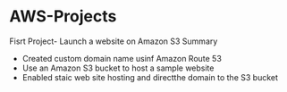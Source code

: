 # AWS-Projects

Fisrt Project- Launch a website on Amazon S3
Summary
- Created custom domain name usinf Amazon Route 53
- Use an Amazon S3 bucket to host a sample website
- Enabled staic web site hosting and directthe domain to the S3 bucket


